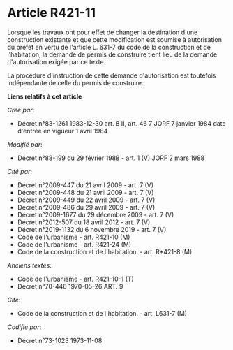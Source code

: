 # Article R421-11

Lorsque les travaux ont pour effet de changer la destination d'une construction existante et que cette modification est
soumise à autorisation du préfet en vertu de l'article L. 631-7 du code de la construction et de l'habitation, la demande de
permis de construire tient lieu de la demande d'autorisation exigée par ce texte.

La procédure d'instruction de cette demande d'autorisation est toutefois indépendante de celle du permis de construire.

**Liens relatifs à cet article**

_Créé par_:

  - Décret n°83-1261 1983-12-30 art. 8 II, art. 46 7 JORF 7 janvier 1984 date d'entrée en vigueur 1 avril 1984

_Modifié par_:

  - Décret n°88-199 du 29 février 1988 - art. 1 (V) JORF 2 mars 1988

_Cité par_:

  - Décret n°2009-447 du 21 avril 2009 - art. 7 (V)
  - Décret n°2009-448 du 21 avril 2009 - art. 7 (V)
  - Décret n°2009-449 du 22 avril 2009 - art. 7 (V)
  - Décret n°2009-486 du 29 avril 2009 - art. 7 (V)
  - Décret n°2009-1677 du 29 décembre 2009 - art. 7 (V)
  - Décret n°2012-507 du 18 avril 2012 - art. 7 (V)
  - Décret n°2019-1132 du 6 novembre 2019 - art. 7 (V)
  - Code de l'urbanisme - art. R421-10 (M)
  - Code de l'urbanisme - art. R421-24 (M)
  - Code de la construction et de l'habitation. - art. R*421-8 (M)

_Anciens textes_:

  - Code de l'urbanisme - art. R421-10-1 (T)
  - Décret n°70-446 1970-05-26 ART. 9

_Cite_:

  - Code de la construction et de l'habitation. - art. L631-7 (M)

_Codifié par_:

  - Décret n°73-1023 1973-11-08
